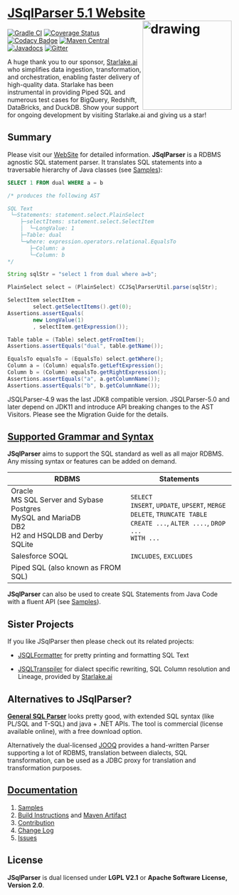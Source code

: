 # [JSqlParser 5.1 Website](https://jsqlparser.github.io/JSqlParser) <img src="src/site/sphinx/_images/logo-no-background.svg" alt="drawing" width="200" align="right"/>


[![Gradle CI](https://github.com/JSQLParser/JSqlParser/actions/workflows/ci.yml/badge.svg)](https://github.com/JSQLParser/JSqlParser/actions/workflows/ci.yml)
[![Coverage Status](https://coveralls.io/repos/JSQLParser/JSqlParser/badge.svg?branch=master)](https://coveralls.io/r/JSQLParser/JSqlParser?branch=master)
[![Codacy Badge](https://app.codacy.com/project/badge/Grade/6f9a2d7eb98f45969749e101322634a1)](https://www.codacy.com/gh/JSQLParser/JSqlParser/dashboard?utm_source=github.com&amp;utm_medium=referral&amp;utm_content=JSQLParser/JSqlParser&amp;utm_campaign=Badge_Grade)
[![Maven Central](https://maven-badges.herokuapp.com/maven-central/com.github.jsqlparser/jsqlparser/badge.svg)](http://maven-badges.herokuapp.com/maven-central/com.github.jsqlparser/jsqlparser) [![Javadocs](https://www.javadoc.io/badge/com.github.jsqlparser/jsqlparser.svg)](https://www.javadoc.io/doc/com.github.jsqlparser/jsqlparser)
[![Gitter](https://badges.gitter.im/JSQLParser/JSqlParser.svg)](https://gitter.im/JSQLParser/JSqlParser?utm_source=badge&utm_medium=badge&utm_campaign=pr-badge)

A huge thank you to our sponsor, [Starlake.ai](https://starlake.ai/) who simplifies data ingestion, transformation, and orchestration, enabling faster delivery of high-quality data. Starlake has been instrumental in providing Piped SQL and numerous test cases for BigQuery, Redshift, DataBricks, and DuckDB. Show your support for ongoing development by visiting Starlake.ai and giving us a star!

## Summary

Please visit our [WebSite](https://jsqlparser.github.io/JSqlParser) for detailed information. **JSqlParser** is a RDBMS agnostic SQL statement parser. It translates SQL statements into a traversable hierarchy of Java classes (see [Samples](https://jsqlparser.github.io/JSqlParser/usage.html#parse-a-sql-statements)):

```sql
SELECT 1 FROM dual WHERE a = b

/* produces the following AST

SQL Text
 └─Statements: statement.select.PlainSelect
    ├─selectItems: statement.select.SelectItem
    │  └─LongValue: 1
    ├─Table: dual
    └─where: expression.operators.relational.EqualsTo
       ├─Column: a
       └─Column: b
*/
```

```java
String sqlStr = "select 1 from dual where a=b";

PlainSelect select = (PlainSelect) CCJSqlParserUtil.parse(sqlStr);

SelectItem selectItem =
        select.getSelectItems().get(0);
Assertions.assertEquals(
        new LongValue(1)
        , selectItem.getExpression());

Table table = (Table) select.getFromItem();
Assertions.assertEquals("dual", table.getName());

EqualsTo equalsTo = (EqualsTo) select.getWhere();
Column a = (Column) equalsTo.getLeftExpression();
Column b = (Column) equalsTo.getRightExpression();
Assertions.assertEquals("a", a.getColumnName());
Assertions.assertEquals("b", b.getColumnName());
```

JSQLParser-4.9 was the last JDK8 compatible version. JSQLParser-5.0 and later depend on JDK11 and introduce API breaking changes to the AST Visitors. Please see the Migration Guide for the details.

## [Supported Grammar and Syntax](https://jsqlparser.github.io/JSqlParser/syntax.html)

**JSqlParser** aims to support the SQL standard as well as all major RDBMS. Any missing syntax or features can be added on demand.

| RDBMS                                                                                                           | Statements                                                                                                                              |
|-----------------------------------------------------------------------------------------------------------------|-----------------------------------------------------------------------------------------------------------------------------------------|
| Oracle<br>MS SQL Server and Sybase<br>Postgres<br>MySQL and MariaDB<br>DB2<br>H2 and HSQLDB and Derby<br>SQLite | `SELECT`<br>`INSERT`, `UPDATE`, `UPSERT`, `MERGE`<br>`DELETE`, `TRUNCATE TABLE`<br>`CREATE ...`, `ALTER ....`, `DROP ...`<br>`WITH ...` |
| Salesforce SOQL                                                                                                 | `INCLUDES`, `EXCLUDES`                                                                                                                  |
| Piped SQL (also known as FROM SQL)                                                                              |                                                                                                                                         |

**JSqlParser** can also be used to create SQL Statements from Java Code with a fluent API (see [Samples](https://jsqlparser.github.io/JSqlParser/usage.html#build-a-sql-statements)).

## Sister Projects

If you like JSqlParser then please check out its related projects:

* [JSQLFormatter](https://manticore-projects.com/JSQLFormatter/index.html) for pretty printing and formatting SQL Text

* [JSQLTranspiler](https://manticore-projects.com/JSQLTranspiler/index.html) for dialect specific rewriting, SQL Column resolution and Lineage, provided by [Starlake.ai](https://starlake.ai/)

## Alternatives to JSqlParser?
[**General SQL Parser**](http://www.sqlparser.com/features/introduce.php?utm_source=github-jsqlparser&utm_medium=text-general) looks pretty good, with extended SQL syntax (like PL/SQL and T-SQL) and java + .NET APIs. The tool is commercial (license available online), with a free download option.

Alternatively the dual-licensed [JOOQ](https://www.jooq.org/doc/latest/manual/sql-building/sql-parser/) provides a hand-written Parser supporting a lot of RDBMS, translation between dialects, SQL transformation, can be used as a JDBC proxy for translation and transformation purposes.

## [Documentation](https://jsqlparser.github.io/JSqlParser)
  1. [Samples](https://jsqlparser.github.io/JSqlParser/usage.html#parse-a-sql-statements)
  2. [Build Instructions](https://jsqlparser.github.io/JSqlParser/usage.html) and [Maven Artifact](https://jsqlparser.github.io/JSqlParser/usage.html#build-dependencies)
  3. [Contribution](https://jsqlparser.github.io/JSqlParser/contribution.html)
  4. [Change Log](https://jsqlparser.github.io/JSqlParser/changelog.html#latest-changes-since-jsqlparser-version)
  5. [Issues](https://github.com/JSQLParser/JSqlParser/issues)

## License

**JSqlParser** is dual licensed under **LGPL V2.1** or **Apache Software License, Version 2.0**.
